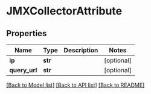 # JMXCollectorAttribute

## Properties
Name | Type | Description | Notes
------------ | ------------- | ------------- | -------------
**ip** | **str** |  | [optional] 
**query_url** | **str** |  | [optional] 

[[Back to Model list]](../README.md#documentation-for-models) [[Back to API list]](../README.md#documentation-for-api-endpoints) [[Back to README]](../README.md)


